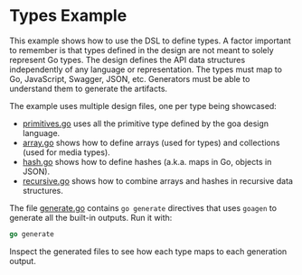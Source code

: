 # Types Example

This example shows how to use the DSL to define types. A factor important to remember is that types
defined in the design are not meant to solely represent Go types. The design defines the API data
structures independently of any language or representation. The types must map to Go, JavaScript,
Swagger, JSON, etc. Generators must be able to understand them to generate the artifacts.

The example uses multiple design files, one per type being showcased:

* [primitives.go](design/primitives.go) uses all the primitive type defined by the goa design language.
* [array.go](design/array.go) shows how to define arrays (used for types) and collections (used for media types).
* [hash.go](design/hash.go) shows how to define hashes (a.k.a. maps in Go, objects in JSON).
* [recursive.go](design/complex.go) shows how to combine arrays and hashes in recursive data structures.

The file [generate.go](generate.go) contains `go generate` directives that uses `goagen` to generate
all the built-in outputs. Run it with:
```go
go generate
```
Inspect the generated files to see how each type maps to each generation output.
